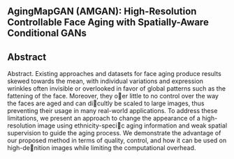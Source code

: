 ## AgingMapGAN (AMGAN): High-Resolution Controllable Face Aging with Spatially-Aware Conditional GANs

## Abstract

Abstract. Existing approaches and datasets for face aging produce results skewed towards the mean, with individual variations and expression wrinkles often invisible or overlooked in favor of global patterns such as the fattening of the face. Moreover, they oer little to no control over the way the faces are aged and can dicultly be scaled to large images, thus preventing their usage in many real-world applications. To address these limitations, we present an approach to change the appearance of a high-resolution image using ethnicity-specic aging information and weak spatial supervision to guide the aging process. We demonstrate the advantage of our proposed method in terms of quality, control, and how it can be used on high-denition images while limiting the computational overhead.